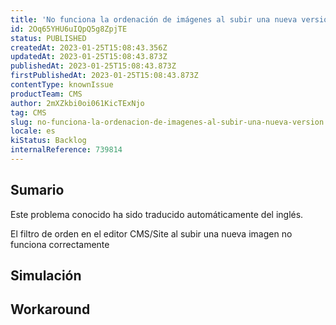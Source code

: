 ```yaml
---
title: 'No funciona la ordenación de imágenes al subir una nueva versión'
id: 2Oq65YHU6uIQpQ5g8ZpjTE
status: PUBLISHED
createdAt: 2023-01-25T15:08:43.356Z
updatedAt: 2023-01-25T15:08:43.873Z
publishedAt: 2023-01-25T15:08:43.873Z
firstPublishedAt: 2023-01-25T15:08:43.873Z
contentType: knownIssue
productTeam: CMS
author: 2mXZkbi0oi061KicTExNjo
tag: CMS
slug: no-funciona-la-ordenacion-de-imagenes-al-subir-una-nueva-version
locale: es
kiStatus: Backlog
internalReference: 739814
---
```


## Sumario

<div class="alert alert-info">
  <p>Este problema conocido ha sido traducido automáticamente del inglés.</p>
</div>


El filtro de orden en el editor CMS/Site al subir una nueva imagen no funciona correctamente


##

## Simulación



## Workaround



